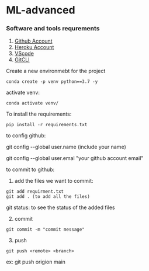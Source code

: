 # ML-advanced

### Software and tools requrements

1. [Github Account](https:)
2. [Heroku Account](https:)
3. [VScode](https:)
4. [GitCLI](https:)

Create a new environmebt for the project

```
conda create -p venv python==3.7 -y
```

activate venv:

```
conda activate venv/
```
To install the requirements:

```
pip install -r requirements.txt
```

to config github:

git config --global user.name (include your name)

git config --global user.emal "your github account email"


to commit to github:
1. add the files we want to commit:
```
git add requirment.txt
git add . (to add all the files)
```

git status: to see the status of the added files

2. commit
```
git commit -m "commit message"
```

3. push
```
git push <remote> <branch>
```

ex: git push origion main



